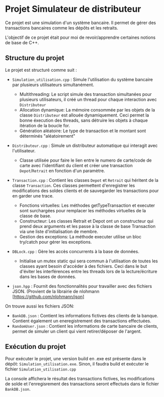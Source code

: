# Projet Simulateur de distributeur

Ce projet est une simulation d'un système bancaire. Il permet de gérer des transactions bancaires comme les dépôts et les retraits.

L'objectif de ce projet était pour moi de revoir/apprendre certaines notions de base de C++.

## Structure du projet

Le projet est structuré comme suit :
- `Simulation_utilisation.cpp` : Simule l'utilisation du système bancaire par plusieurs utilisateurs simultanément.
  - Multithreading: Le script simule des transaction simultanées pour plusieurs utilisateurs, il créé un thread pour chaque interaction avec `Distributeur`
  - Allocation dynamique: La mémoire consommée par les objets de la classe `Distributeur` est allouée dynamiquement. Ceci permet la bonne éxecution des threads, sans détruire les objets à chaque itération de la boucle for.
  - Génération aléatoire: Le type de transaction et le montant sont déterminés "aléatoirement"
 
- `Distributeur.cpp` : Simule un distributeur automatique qui interagit avec l'utilisateur.
  - Classe utilisée pour faire le lien entre le numero de carte/code de carte avec l'identifiant du client et créer une transaction `Depot`/`Retrait` en fonction d'un paramètre.

- `Transaction.cpp` : Contient les classes `Depot` et `Retrait` qui héritent de la classe `Transaction`. Ces classes permettent d'enregistrer les modifications des soldes clients et de sauvegarder les transactions pour en garder une trace.
  - Fonctions virtuelles: Les méthodes getTypeTransaction et executer sont surchargées pour remplacer les méthodes virtuelles de la classe de base.
  - Constructeur: Les classes Retrait et Depot ont un constructeur qui prend deux arguments et les passe à la classe de base Transaction via une liste d'initialisation de membre.
  - Gestion des exceptions: La méthode executer utilise un bloc try/catch pour gérer les exceptions.
    
- `DBLock.cpp` : Gère les accès concurrents à la base de données.
  - Initialise un mutex static qui sera commun à l'utilisation de toutes les classes ayant besoin d'accéder à des fichiers. Ceci dans le but d'éviter les interférences entre les threads lors de la lecture/écriture dans les bases de données.
  
- `json.hpp` : Fournit des fonctionnalités pour travailler avec des fichiers JSON. (Provient de la librairie de nlohmann [https://github.com/nlohmann/json]

On trouve aussi les fichiers JSON:
- `BankDB.json` : Contient les informations fictives des clients de la banque. Contient également un eneregistrement des transactions effectuées.
- `RandomUser.json` : Contient les informations de carte bancaire de clients, permet de simuler un client qui vient retirer/déposer de l'argent.

## Exécution du projet
Pour exécuter le projet, une version build en .exe est présente dans le dépôt: `Simulation_utilisation.exe`.
Sinon, il faudra build et exécuter le fichier `Simulation_utilisation.cpp`

La console affichera le résultat des transactions fictives, les modifications de solde et l'enregisrement des transactions seront effectués dans le fichier `BankDB.json`.
